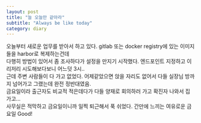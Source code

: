 ```yaml
---
layout: post
title: "늘 오늘만 같아라"
subtitle: "Always be like today"
category: diary
---
```


오늘부터 새로운 업무를 받아서 하고 있다. gitlab 또는 docker registry에 있는 이미지들을 harbor로 복제하는건데<br>
다행히 방법이 있어서 좀 조사하다가 설정을 만지기 시작했다. 엔드포인트 지정하고 이리저리 시도해보다보니 어느덧 3시..<br>
근데 주변 사람들이 다 가고 없었다. 어제같았으면 앉을 자리도 없어서 다들 실장님 방까지 넘어가고 그랬는데 완전 정반대였음.<br>
금요일이라 출근자도 비교적 적은데다가 다들 양재로 회의하러 가고 확진자 나와서 집 가고...<br>
사무실은 적막하고 금요일이니까 일찍 퇴근해서 푹 쉬었다. 간만에 느끼는 여유로운 금요일 Good!
